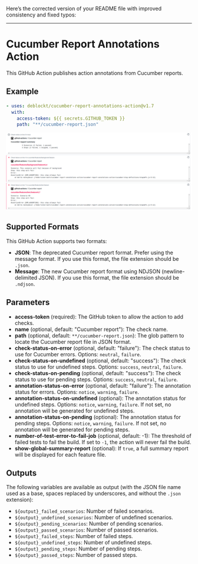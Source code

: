 Here’s the corrected version of your README file with improved consistency and fixed typos:

---

# Cucumber Report Annotations Action

This GitHub Action publishes action annotations from Cucumber reports.

## Example

```yaml
- uses: deblockt/cucumber-report-annotations-action@v1.7
  with:
    access-token: ${{ secrets.GITHUB_TOKEN }}
    path: "**/cucumber-report.json"
```

![demo](doc/demo.png)

## Supported Formats

This GitHub Action supports two formats:

- **JSON**: The deprecated Cucumber report format. Prefer using the message format. If you use this format, the file extension should be `.json`.
- **Message**: The new Cucumber report format using NDJSON (newline-delimited JSON). If you use this format, the file extension should be `.ndjson`.

## Parameters

- **access-token** (required): The GitHub token to allow the action to add checks.
- **name** (optional, default: "Cucumber report"): The check name.
- **path** (optional, default: `**/cucumber-report.json`): The glob pattern to locate the Cucumber report file in JSON format.
- **check-status-on-error** (optional, default: "failure"): The check status to use for Cucumber errors. Options: `neutral`, `failure`.
- **check-status-on-undefined** (optional, default: "success"): The check status to use for undefined steps. Options: `success`, `neutral`, `failure`.
- **check-status-on-pending** (optional, default: "success"): The check status to use for pending steps. Options: `success`, `neutral`, `failure`.
- **annotation-status-on-error** (optional, default: "failure"): The annotation status for errors. Options: `notice`, `warning`, `failure`.
- **annotation-status-on-undefined** (optional): The annotation status for undefined steps. Options: `notice`, `warning`, `failure`. If not set, no annotation will be generated for undefined steps.
- **annotation-status-on-pending** (optional): The annotation status for pending steps. Options: `notice`, `warning`, `failure`. If not set, no annotation will be generated for pending steps.
- **number-of-test-error-to-fail-job** (optional, default: -1): The threshold of failed tests to fail the build. If set to `-1`, the action will never fail the build.
- **show-global-summary-report** (optional): If `true`, a full summary report will be displayed for each feature file.

## Outputs

The following variables are available as output (with the JSON file name used as a base, spaces replaced by underscores, and without the `.json` extension):

- `${output}_failed_scenarios`: Number of failed scenarios.
- `${output}_undefined_scenarios`: Number of undefined scenarios.
- `${output}_pending_scenarios`: Number of pending scenarios.
- `${output}_passed_scenarios`: Number of passed scenarios.
- `${output}_failed_steps`: Number of failed steps.
- `${output}_undefined_steps`: Number of undefined steps.
- `${output}_pending_steps`: Number of pending steps.
- `${output}_passed_steps`: Number of passed steps.
